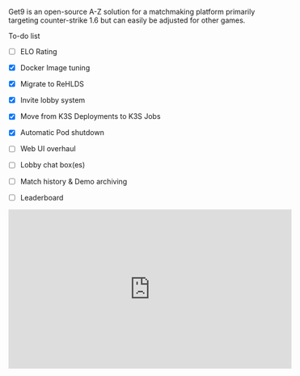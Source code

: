 Get9 is an open-source A-Z solution for a matchmaking platform primarily targeting counter-strike 1.6 but can easily be adjusted for other games.

To-do list
- [ ] ELO Rating
- [x] Docker Image tuning
- [x] Migrate to ReHLDS
- [x] Invite lobby system
- [x] Move from K3S Deployments to K3S Jobs
- [x] Automatic Pod shutdown
- [ ] Web UI overhaul
- [ ] Lobby chat box(es)
- [ ] Match history & Demo archiving
- [ ] Leaderboard



<iframe width="560" height="315" src="https://www.youtube.com/watch?v=KmHlYoj7RSs" frameborder="0" allowfullscreen></iframe>
